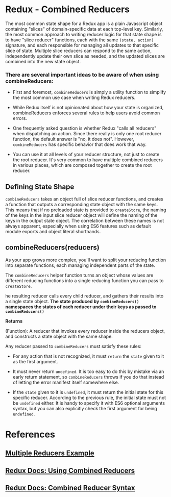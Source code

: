# Redux - Combined Reducers

The most common state shape for a Redux app is a plain Javascript object containing "slices" of domain-specific data at each top-level key. Similarly, the most common approach to writing reducer logic for that state shape is to have "slice reducer" functions, each with the same `(state, action)` signature, and each responsible for managing all updates to that specific slice of state. Multiple slice reducers can respond to the same action, independently update their own slice as needed, and the updated slices are combined into the new state object.

### There are several important ideas to be aware of when using combineReducers:

- First and foremost, `combineReducers` is simply a utility function to simplify the most common use case when writing Redux reducers.

- While Redux itself is not opinionated about how your state is organized, combineReducers enforces several rules to help users avoid common errors.

- One frequently asked question is whether Redux "calls all reducers" when dispatching an action. Since there really is only one root reducer function, the default answer is "no, it does not". However, `combineReducers` has specific behavior that does work that way.

- You can use it at all levels of your reducer structure, not just to create the root reducer. It's very common to have multiple combined reducers in various places, which are composed together to create the root reducer.

## Defining State Shape

`combineReducers` takes an object full of slice reducer functions, and creates a function that outputs a corresponding state object with the same keys. This means that if no preloaded state is provided to `createStore`, the naming of the keys in the input slice reducer object will define the naming of the keys in the output state object. The correlation between these names is not always apparent, especially when using ES6 features such as default module exports and object literal shorthands.

## combineReducers(reducers)

As your app grows more complex, you'll want to split your reducing function into separate functions, each managing independent parts of the state.

The `combineReducers` helper function turns an object whose values are different reducing functions into a single reducing function you can pass to `createStore`.

he resulting reducer calls every child reducer, and gathers their results into a single state object. **The state produced by `combineReducers()` namespaces the states of each reducer under their keys as passed to `combineReducers()`**

**Returns**

(Function): A reducer that invokes every reducer inside the reducers object, and constructs a state object with the same shape.

Any reducer passed to `combineReducers` must satisfy these rules:

- For any action that is not recognized, it must `return` the `state` given to it as the first argument.

- It must never return `undefined`. It is too easy to do this by mistake via an early return statement, so `combineReducers` throws if you do that instead of letting the error manifest itself somewhere else.

- If the `state` given to it is `undefined`, it must return the initial state for this specific reducer. According to the previous rule, the initial state must not be `undefined` either. It is handy to specify it with ES6 optional arguments syntax, but you can also explicitly check the first argument for being `undefined`.

# References

## [Multiple Reducers Example](https://www.youtube.com/watch?v=gBER4Or86hE)

## [Redux Docs: Using Combined Reducers](https://redux.js.org/usage/structuring-reducers/using-combinereducers/)

## [Redux Docs: Combined Reducer Syntax](https://redux.js.org/api/combinereducers/)
